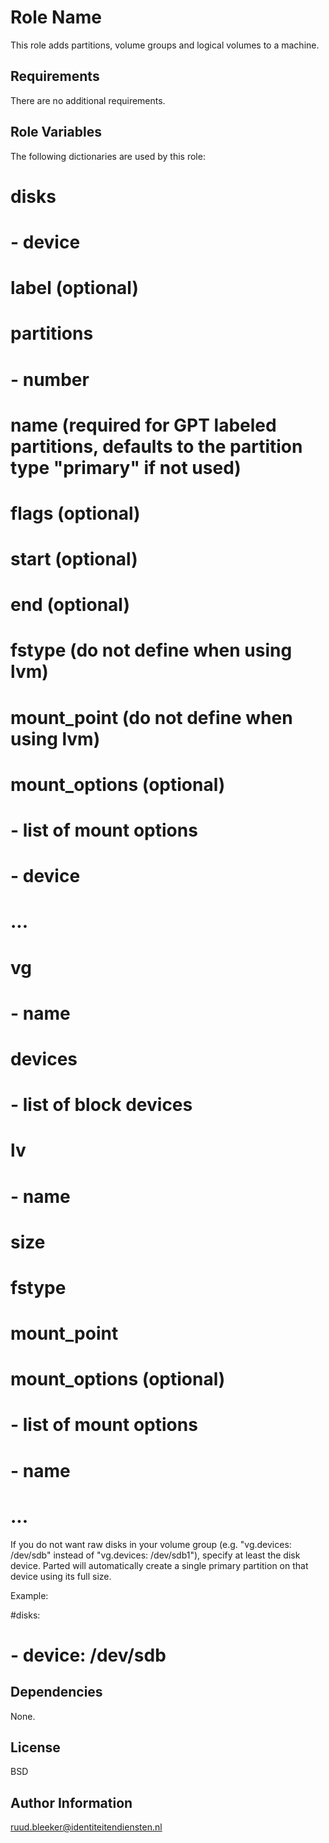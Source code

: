 Role Name
=========

This role adds partitions, volume groups and logical volumes to a machine.

Requirements
------------

There are no additional requirements.

Role Variables
--------------

The following dictionaries are used by this role:

# disks
#   - device
#     label (optional)
#     partitions
#       - number
#         name (required for GPT labeled partitions, defaults to the partition type "primary" if not used)
#         flags (optional)
#         start (optional)
#         end (optional)
#         fstype (do not define when using lvm)
#         mount_point (do not define when using lvm)
#         mount_options (optional)
#           - list of mount options
#   - device
#     ...

# vg
#   - name
#     devices
#       - list of block devices
#     lv
#       - name
#         size
#         fstype
#         mount_point
#         mount_options (optional)
#           - list of mount options
#   - name
#     ...

If you do not want raw disks in your volume group (e.g. "vg.devices: /dev/sdb" instead of "vg.devices: /dev/sdb1"), specify
at least the disk device. Parted will automatically create a single primary partition on that device using its full size.

Example:

#disks:
#  - device: /dev/sdb

Dependencies
------------

None.

License
-------

BSD

Author Information
------------------

ruud.bleeker@identiteitendiensten.nl
